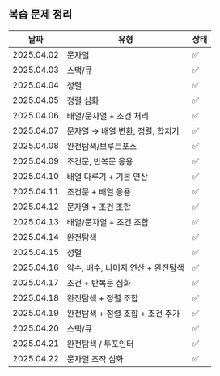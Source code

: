 ## 복습 문제 정리

| 날짜       | 유형                               | 상태 |
| ---------- | ---------------------------------- | ---- |
| 2025.04.02 | 문자열                             | ✅   |
| 2025.04.03 | 스택/큐                            | ✅   |
| 2025.04.04 | 정렬                               | ✅   |
| 2025.04.05 | 정렬 심화                          | ✅   |
| 2025.04.06 | 배열/문자열 + 조건 처리            | ✅   |
| 2025.04.07 | 문자열 → 배열 변환, 정렬, 합치기   | ✅   |
| 2025.04.08 | 완전탐색/브루트포스                | ✅   |
| 2025.04.09 | 조건문, 반복문 응용                | ✅   |
| 2025.04.10 | 배열 다루기 + 기본 연산            | ✅   |
| 2025.04.11 | 조건문 + 배열 응용                 | ✅   |
| 2025.04.12 | 문자열 + 조건 조합                 | ✅   |
| 2025.04.13 | 배열/문자열 + 조건 조합            | ✅   |
| 2025.04.14 | 완전탐색                           | ✅   |
| 2025.04.15 | 정렬                               | ✅   |
| 2025.04.16 | 약수, 배수, 나머지 연산 + 완전탐색 | ✅   |
| 2025.04.17 | 조건 + 반복문 심화                 | ✅   |
| 2025.04.18 | 완전탐색 + 정렬 조합               | ✅   |
| 2025.04.19 | 완전탐색 + 정렬 조합 + 조건 추가   | ✅   |
| 2025.04.20 | 스택/큐                            | ✅   |
| 2025.04.21 | 완전탐색 / 투포인터                | ✅   |
| 2025.04.22 | 문자열 조작 심화                   | ✅   |
